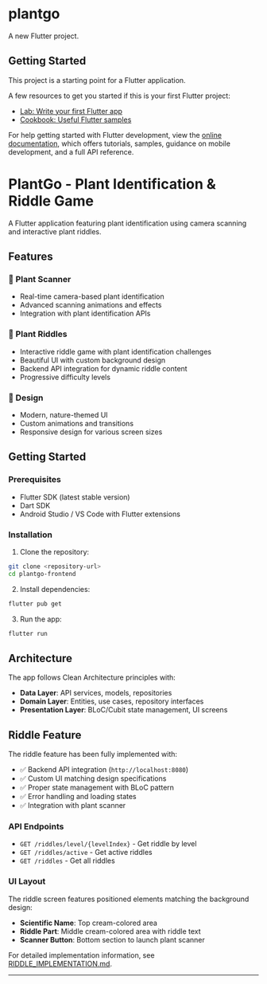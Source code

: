 # plantgo

A new Flutter project.

## Getting Started

This project is a starting point for a Flutter application.

A few resources to get you started if this is your first Flutter project:

- [Lab: Write your first Flutter app](https://docs.flutter.dev/get-started/codelab)
- [Cookbook: Useful Flutter samples](https://docs.flutter.dev/cookbook)

For help getting started with Flutter development, view the
[online documentation](https://docs.flutter.dev/), which offers tutorials,
samples, guidance on mobile development, and a full API reference.

# PlantGo - Plant Identification & Riddle Game

A Flutter application featuring plant identification using camera scanning and interactive plant riddles.

## Features

### 🌱 Plant Scanner
- Real-time camera-based plant identification
- Advanced scanning animations and effects
- Integration with plant identification APIs

### 🧩 Plant Riddles
- Interactive riddle game with plant identification challenges
- Beautiful UI with custom background design
- Backend API integration for dynamic riddle content
- Progressive difficulty levels

### 🎨 Design
- Modern, nature-themed UI
- Custom animations and transitions
- Responsive design for various screen sizes

## Getting Started

### Prerequisites
- Flutter SDK (latest stable version)
- Dart SDK
- Android Studio / VS Code with Flutter extensions

### Installation

1. Clone the repository:
```bash
git clone <repository-url>
cd plantgo-frontend
```

2. Install dependencies:
```bash
flutter pub get
```

3. Run the app:
```bash
flutter run
```

## Architecture

The app follows Clean Architecture principles with:
- **Data Layer**: API services, models, repositories
- **Domain Layer**: Entities, use cases, repository interfaces  
- **Presentation Layer**: BLoC/Cubit state management, UI screens

## Riddle Feature

The riddle feature has been fully implemented with:
- ✅ Backend API integration (`http://localhost:8080`)
- ✅ Custom UI matching design specifications
- ✅ Proper state management with BLoC pattern
- ✅ Error handling and loading states
- ✅ Integration with plant scanner

### API Endpoints
- `GET /riddles/level/{levelIndex}` - Get riddle by level
- `GET /riddles/active` - Get active riddles
- `GET /riddles` - Get all riddles

### UI Layout
The riddle screen features positioned elements matching the background design:
- **Scientific Name**: Top cream-colored area
- **Riddle Part**: Middle cream-colored area with riddle text
- **Scanner Button**: Bottom section to launch plant scanner

For detailed implementation information, see [RIDDLE_IMPLEMENTATION.md](RIDDLE_IMPLEMENTATION.md).

---

